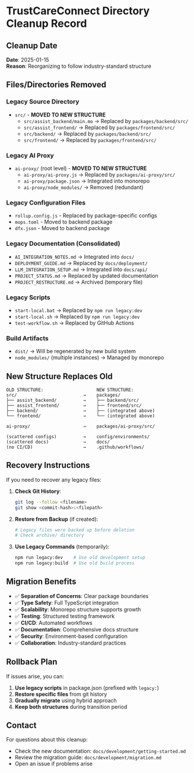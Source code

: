 # TrustCareConnect Directory Cleanup Record

## Cleanup Date
**Date**: 2025-01-15  
**Reason**: Reorganizing to follow industry-standard structure

## Files/Directories Removed

### Legacy Source Directory
- `src/` - **MOVED TO NEW STRUCTURE**
  - `src/assist_backend/main.mo` → Replaced by `packages/backend/src/`
  - `src/assist_frontend/` → Replaced by `packages/frontend/src/`
  - `src/backend/` → Replaced by `packages/backend/src/`
  - `src/frontend/` → Replaced by `packages/frontend/src/`

### Legacy AI Proxy
- `ai-proxy/` (root level) - **MOVED TO NEW STRUCTURE**
  - `ai-proxy/ai-proxy.js` → Replaced by `packages/ai-proxy/src/`
  - `ai-proxy/package.json` → Integrated into monorepo
  - `ai-proxy/node_modules/` → Removed (redundant)

### Legacy Configuration Files
- `rollup.config.js` - Replaced by package-specific configs
- `mops.toml` - Moved to backend package
- `dfx.json` - Moved to backend package

### Legacy Documentation (Consolidated)
- `AI_INTEGRATION_NOTES.md` → Integrated into `docs/`
- `DEPLOYMENT_GUIDE.md` → Replaced by `docs/deployment/`
- `LLM_INTEGRATION_SETUP.md` → Integrated into `docs/api/`
- `PROJECT_STATUS.md` → Replaced by updated documentation
- `PROJECT_RESTRUCTURE.md` → Archived (temporary file)

### Legacy Scripts
- `start-local.bat` → Replaced by `npm run legacy:dev`
- `start-local.sh` → Replaced by `npm run legacy:dev`
- `test-workflow.sh` → Replaced by GitHub Actions

### Build Artifacts
- `dist/` → Will be regenerated by new build system
- `node_modules/` (multiple instances) → Managed by monorepo

## New Structure Replaces Old
```
OLD STRUCTURE:                    NEW STRUCTURE:
src/                         →    packages/
├── assist_backend/          →    ├── backend/src/
├── assist_frontend/         →    ├── frontend/src/
├── backend/                 →    ├── (integrated above)
└── frontend/                →    └── (integrated above)

ai-proxy/                    →    packages/ai-proxy/src/

(scattered configs)          →    config/environments/
(scattered docs)             →    docs/
(no CI/CD)                   →    .github/workflows/
```

## Recovery Instructions

If you need to recover any legacy files:

1. **Check Git History**:
   ```bash
   git log --follow <filename>
   git show <commit-hash>:<filepath>
   ```

2. **Restore from Backup** (if created):
   ```bash
   # Legacy files were backed up before deletion
   # Check archive/ directory
   ```

3. **Use Legacy Commands** (temporarily):
   ```bash
   npm run legacy:dev    # Use old development setup
   npm run legacy:build  # Use old build process
   ```

## Migration Benefits

- ✅ **Separation of Concerns**: Clear package boundaries
- ✅ **Type Safety**: Full TypeScript integration
- ✅ **Scalability**: Monorepo structure supports growth
- ✅ **Testing**: Structured testing framework
- ✅ **CI/CD**: Automated workflows
- ✅ **Documentation**: Comprehensive docs structure
- ✅ **Security**: Environment-based configuration
- ✅ **Collaboration**: Industry-standard practices

## Rollback Plan

If issues arise, you can:

1. **Use legacy scripts** in package.json (prefixed with `legacy:`)
2. **Restore specific files** from git history
3. **Gradually migrate** using hybrid approach
4. **Keep both structures** during transition period

## Contact

For questions about this cleanup:
- Check the new documentation: `docs/development/getting-started.md`
- Review the migration guide: `docs/development/migration.md`
- Open an issue if problems arise